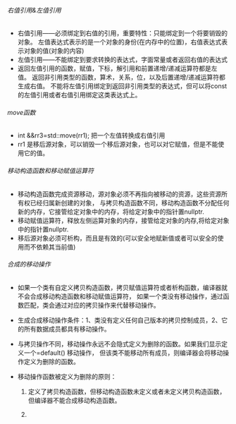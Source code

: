 ###### 右值引用&左值引用
* 右值引用——必须绑定到右值的引用，重要特性：只能绑定到一个将要销毁的对象。
  左值表达式表示的是一个对象的身份(在内存中的位置)，右值表达式表示对象的值(对象的内容)
* 左值引用——不能绑定到要求转换的表达式，字面常量或者返回右值的表达式
* 返回左值引用的函数，赋值，下标，解引用和前置递增/递减运算符都是左值。
  返回非引用类型的函数，算术，关系，位，以及后置递增/递减运算符都生成右值。
  不能将左值引用绑定到返回非引用类型的表达式，但可以将const的左值引用或者右值引用绑定这类表达式上。

###### move函数
* int &&rr3=std::move(rr1); 把一个左值转换成右值引用
* rr1 是移后源对象，可以销毁一个移后源对象，也可以对它赋值，但是不能使用它的值。

###### 移动构造函数和移动赋值运算符
* 移动构造函数完成资源移动，源对象必须不再指向被移动的资源，这些资源所有权已经归属新创建的对象，
  与拷贝构造函数不同，移动构造函数不分配任何新的内存，它接管给定对象中的内存，将给定对象中的指针置nullptr.
* 移动赋值运算符，释放左侧运算对象的内存，接管给定对象的内存,将给定对象中的指针置nullptr.
* 移后源对象必须可析构，而且是有效的(可以安全地赋新值或者可以安全的使用而不依赖其当前值)

###### 合成的移动操作
* 如果一个类有自定义拷贝构造函数，拷贝赋值运算符或者析构函数，编译器就不会合成移动构造函数和移动赋值运算符，
  如果一个类没有移动操作，通过函数匹配，类会通过对应的拷贝操作来代替移动操作。
* 生成合成移动操作条件：1、类没有定义任何自己版本的拷贝控制成员，2、它的所有数据成员都具有移动操作。
* 与拷贝操作不同，移动操作永远不会隐式定义为删除的函数。如果我们显示定义一个=default() 移动操作，
  但该类不能移动所有成员，则编译器会将移动操作定义为删除的函数。
* 移动操作函数被定义为删除的原则：

  1. 定义了拷贝构造函数，但移动构造函数未定义或者未定义拷贝构造函数，但编译器不能合成移动构造函数。
  
  2. 
